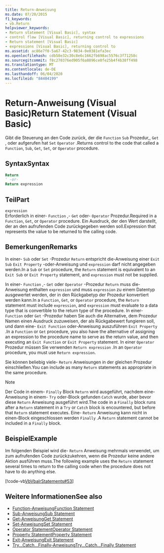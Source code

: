 ```yaml
---
title: Return-Anweisung
ms.date: 07/20/2015
f1_keywords:
- vb.Return
helpviewer_keywords:
- Return statement [Visual Basic], syntax
- control flow [Visual Basic], returning control to expressions
- Return statement [Visual Basic]
- expressions [Visual Basic], returning control to
ms.assetid: ac86e7f0-5a67-42c3-9834-0e0381efa3ec
ms.openlocfilehash: cdb58e32c30c8e6c1662fb698ac5576c3f71258c
ms.sourcegitcommit: f8c270376ed905f6a8896ce0fe25b4f4b38ff498
ms.translationtype: MT
ms.contentlocale: de-DE
ms.lasthandoff: 06/04/2020
ms.locfileid: "84404199"
---
```

# <a name="return-statement-visual-basic"></a><span data-ttu-id="dc0a4-102">Return-Anweisung (Visual Basic)</span><span class="sxs-lookup"><span data-stu-id="dc0a4-102">Return Statement (Visual Basic)</span></span>
<span data-ttu-id="dc0a4-103">Gibt die Steuerung an den Code zurück, der die `Function` `Sub` Prozedur,, `Get` , oder aufgerufen hat `Set` `Operator` .</span><span class="sxs-lookup"><span data-stu-id="dc0a4-103">Returns control to the code that called a `Function`, `Sub`, `Get`, `Set`, or `Operator` procedure.</span></span>  
  
## <a name="syntax"></a><span data-ttu-id="dc0a4-104">Syntax</span><span class="sxs-lookup"><span data-stu-id="dc0a4-104">Syntax</span></span>  
  
```vb  
Return  
' -or-  
Return expression  
```  
  
## <a name="part"></a><span data-ttu-id="dc0a4-105">Teil</span><span class="sxs-lookup"><span data-stu-id="dc0a4-105">Part</span></span>  
 `expression`  
 <span data-ttu-id="dc0a4-106">Erforderlich in einer- `Function` ,- `Get` oder- `Operator` Prozedur.</span><span class="sxs-lookup"><span data-stu-id="dc0a4-106">Required in a `Function`, `Get`, or `Operator` procedure.</span></span> <span data-ttu-id="dc0a4-107">Ein Ausdruck, der den Wert darstellt, der an den aufrufenden Code zurückgegeben werden soll.</span><span class="sxs-lookup"><span data-stu-id="dc0a4-107">Expression that represents the value to be returned to the calling code.</span></span>  
  
## <a name="remarks"></a><span data-ttu-id="dc0a4-108">Bemerkungen</span><span class="sxs-lookup"><span data-stu-id="dc0a4-108">Remarks</span></span>  
 <span data-ttu-id="dc0a4-109">In einer- `Sub` oder `Set` -Prozedur `Return` entspricht die-Anweisung einer `Exit Sub` `Exit Property` -oder-Anweisung und `expression` darf nicht angegeben werden.</span><span class="sxs-lookup"><span data-stu-id="dc0a4-109">In a `Sub` or `Set` procedure, the `Return` statement is equivalent to an `Exit Sub` or `Exit Property` statement, and `expression` must not be supplied.</span></span>  
  
 <span data-ttu-id="dc0a4-110">In einer- `Function` ,- `Get` oder `Operator` -Prozedur `Return` muss die-Anweisung enthalten `expression` und muss `expression` zu einem Datentyp ausgewertet werden, der in den Rückgabetyp der Prozedur konvertiert werden kann.</span><span class="sxs-lookup"><span data-stu-id="dc0a4-110">In a `Function`, `Get`, or `Operator` procedure, the `Return` statement must include `expression`, and `expression` must evaluate to a data type that is convertible to the return type of the procedure.</span></span> <span data-ttu-id="dc0a4-111">In einer- `Function` oder `Get` -Prozedur haben Sie auch die Alternative, dem Prozedur Namen einen Ausdruck zuzuweisen, der als Rückgabewert fungieren soll, und dann eine- `Exit Function` oder-Anweisung auszuführen `Exit Property` .</span><span class="sxs-lookup"><span data-stu-id="dc0a4-111">In a `Function` or `Get` procedure, you also have the alternative of assigning an expression to the procedure name to serve as the return value, and then executing an `Exit Function` or `Exit Property` statement.</span></span> <span data-ttu-id="dc0a4-112">In einer `Operator` Prozedur müssen Sie verwenden `Return expression` .</span><span class="sxs-lookup"><span data-stu-id="dc0a4-112">In an `Operator` procedure, you must use `Return expression`.</span></span>  
  
 <span data-ttu-id="dc0a4-113">Sie können beliebig viele- `Return` Anweisungen in der gleichen Prozedur einschließen.</span><span class="sxs-lookup"><span data-stu-id="dc0a4-113">You can include as many `Return` statements as appropriate in the same procedure.</span></span>  
  
> [!NOTE]
> <span data-ttu-id="dc0a4-114">Der Code in einem- `Finally` Block `Return` wird ausgeführt, nachdem eine-Anweisung in einem- `Try` oder-Block gefunden `Catch` wurde, aber bevor diese `Return` Anweisung ausgeführt wird.</span><span class="sxs-lookup"><span data-stu-id="dc0a4-114">The code in a `Finally` block runs after a `Return` statement in a `Try` or `Catch` block is encountered, but before that `Return` statement executes.</span></span> <span data-ttu-id="dc0a4-115">Eine- `Return` Anweisung kann nicht in einen-Block eingeschlossen werden `Finally` .</span><span class="sxs-lookup"><span data-stu-id="dc0a4-115">A `Return` statement cannot be included in a `Finally` block.</span></span>  
  
## <a name="example"></a><span data-ttu-id="dc0a4-116">Beispiel</span><span class="sxs-lookup"><span data-stu-id="dc0a4-116">Example</span></span>  
 <span data-ttu-id="dc0a4-117">Im folgenden Beispiel wird die- `Return` Anweisung mehrmals verwendet, um zum aufrufenden Code zurückzukehren, wenn die Prozedur keine andere Aktion ausführen muss.</span><span class="sxs-lookup"><span data-stu-id="dc0a4-117">The following example uses the `Return` statement several times to return to the calling code when the procedure does not have to do anything else.</span></span>  
  
 [!code-vb[VbVbalrStatements#53](~/samples/snippets/visualbasic/VS_Snippets_VBCSharp/VbVbalrStatements/VB/Class1.vb#53)]  
  
## <a name="see-also"></a><span data-ttu-id="dc0a4-118">Weitere Informationen</span><span class="sxs-lookup"><span data-stu-id="dc0a4-118">See also</span></span>

- [<span data-ttu-id="dc0a4-119">Function-Anweisung</span><span class="sxs-lookup"><span data-stu-id="dc0a4-119">Function Statement</span></span>](function-statement.md)
- [<span data-ttu-id="dc0a4-120">Sub-Anweisung</span><span class="sxs-lookup"><span data-stu-id="dc0a4-120">Sub Statement</span></span>](sub-statement.md)
- [<span data-ttu-id="dc0a4-121">Get-Anweisung</span><span class="sxs-lookup"><span data-stu-id="dc0a4-121">Get Statement</span></span>](get-statement.md)
- [<span data-ttu-id="dc0a4-122">Set-Anweisung</span><span class="sxs-lookup"><span data-stu-id="dc0a4-122">Set Statement</span></span>](set-statement.md)
- [<span data-ttu-id="dc0a4-123">Operator Statement</span><span class="sxs-lookup"><span data-stu-id="dc0a4-123">Operator Statement</span></span>](operator-statement.md)
- [<span data-ttu-id="dc0a4-124">Property Statement</span><span class="sxs-lookup"><span data-stu-id="dc0a4-124">Property Statement</span></span>](property-statement.md)
- [<span data-ttu-id="dc0a4-125">Exit-Anweisung</span><span class="sxs-lookup"><span data-stu-id="dc0a4-125">Exit Statement</span></span>](exit-statement.md)
- [<span data-ttu-id="dc0a4-126">Try...Catch...Finally-Anweisung</span><span class="sxs-lookup"><span data-stu-id="dc0a4-126">Try...Catch...Finally Statement</span></span>](try-catch-finally-statement.md)
